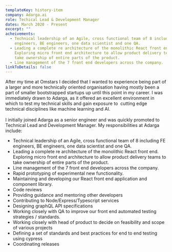 ```yaml
---
templateKey: history-item
company: Adarga.ai
role: Techical Lead & Development Manager
dates: March 2020 - Present
excerpt: ""
acheivements:
  - Technical leadership of an Agile, cross functional team of 8 including FE
    engineers, BE engineers, one data scientist and one QA.
  - Leading a complete re architecture of the monolithic React front end.
    Exploring micro front end architecture to allow product delivery teams to
    take ownership of entire parts of the product.
  - Line management of the 7 front end developers across the company.
linkToDetails: false
---
```

After my time at Omstars I decided that I wanted to experience being part of a larger and more technically oriented organisation having mostly been a part of smaller bootstrapped startups up until this point in my career. I was immediately drawn to Adarga, as it offered an excellent environment in which to test my technical skills and gain exposure to  cutting edge technical disciplines like machine learning and AI.\
\
I initially joined Adarga as a senior engineer and was quickly promoted to Technical Lead and Development Manager. My responsibilities at Adarga include:

* Technical leadership of an Agile, cross functional team of 8 including FE engineers, BE engineers, one data scientist and one QA. 
* Leading a complete re architecture of the monolithic React front end. Exploring micro front end architecture to allow product delivery teams to take ownership of entire parts of the product.
* Line management of the 7 front end developers across the company.
* Rapid prototyping of experimental new functionality.
* Maintaining and developing our React front end application and component library.
* Code reviews
* Providing guidance and mentoring other developers
* Contributing to Node/Express/Typescript services
* Designing graphQL API specifications
* Working closely with QA to improve our front end automated testing strategies / standards. 
* Working closely with head of product to decide on feasibility and scope of various projects
* Defining a set of standards and best practices for end to end testing using cypress 
* Coordinating releases
